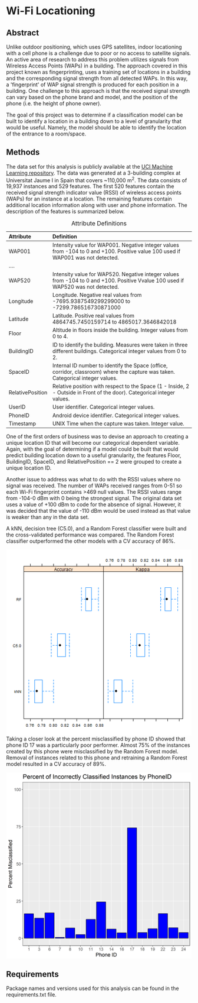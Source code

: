 Wi-Fi Locationing
================

Abstract
--------

Unlike outdoor positioning, which uses GPS satellites, indoor locationing with a cell phone is a challenge due to poor or no access to satellite signals. An active area of research to address this problem utilizes signals from Wireless Access Points (WAPs) in a building. The approach covered in this project known as fingerprinting, uses a training set of locations in a building and the corresponding signal strength from all detected WAPs. In this way, a 'fingerprint' of WAP signal strength is produced for each position in a building. One challenge to this approach is that the received signal strength can vary based on the phone brand and model, and the position of the phone (i.e. the height of phone owner).

The goal of this project was to determine if a classification model can be built to identify a location in a building down to a level of granularity that would be useful. Namely, the model should be able to identify the location of the entrance to a room/space.

Methods
-------

The data set for this analysis is publicly available at the [UCI Machine Learning repository](http://archive.ics.uci.edu/ml/datasets/UJIIndoorLoc). The data was generated at a 3-building complex at Universitat Jaume I in Spain that covers ~110,000 m<sup>2</sup>. The data consists of 19,937 instances and 529 features. The first 520 features contain the received signal strength indicator value (RSSI) of wireless access points (WAPs) for an instance at a location. The remaining features contain additional location information along with user and phone information. The description of the features is summarized below.

<table class="table table-striped table-hover table-responsive table-bordered" style="font-size: 14px; width: auto !important; margin-left: auto; margin-right: auto;">
<caption style="font-size: initial !important;">
Attribute Definitions
</caption>
<thead>
<tr>
<th style="text-align:left;">
Attribute
</th>
<th style="text-align:left;">
Definition
</th>
</tr>
</thead>
<tbody>
<tr>
<td style="text-align:left;">
WAP001
</td>
<td style="text-align:left;">
Intensity value for WAP001. Negative integer values from -104 to 0 and +100. Positive value 100 used if WAP001 was not detected.
</td>
</tr>
<tr>
<td style="text-align:left;">
….
</td>
<td style="text-align:left;">
</td>
</tr>
<tr>
<td style="text-align:left;">
WAP520
</td>
<td style="text-align:left;">
Intensity value for WAP520. Negative integer values from -104 to 0 and +100. Positive Vvalue 100 used if WAP520 was not detected.
</td>
</tr>
<tr>
<td style="text-align:left;">
Longitude
</td>
<td style="text-align:left;">
Longitude. Negative real values from -7695.9387549299299000 to -7299.786516730871000
</td>
</tr>
<tr>
<td style="text-align:left;">
Latitude
</td>
<td style="text-align:left;">
Latitude. Positive real values from 4864745.7450159714 to 4865017.3646842018
</td>
</tr>
<tr>
<td style="text-align:left;">
Floor
</td>
<td style="text-align:left;">
Altitude in floors inside the building. Integer values from 0 to 4.
</td>
</tr>
<tr>
<td style="text-align:left;">
BuildingID
</td>
<td style="text-align:left;">
ID to identify the building. Measures were taken in three different buildings. Categorical integer values from 0 to 2.
</td>
</tr>
<tr>
<td style="text-align:left;">
SpaceID
</td>
<td style="text-align:left;">
Internal ID number to identify the Space (office, corridor, classroom) where the capture was taken. Categorical integer values.
</td>
</tr>
<tr>
<td style="text-align:left;">
RelativePosition
</td>
<td style="text-align:left;">
Relative position with respect to the Space (1 - Inside, 2 - Outside in Front of the door). Categorical integer values.
</td>
</tr>
<tr>
<td style="text-align:left;">
UserID
</td>
<td style="text-align:left;">
User identifier. Categorical integer values.
</td>
</tr>
<tr>
<td style="text-align:left;">
PhoneID
</td>
<td style="text-align:left;">
Android device identifier. Categorical integer values.
</td>
</tr>
<tr>
<td style="text-align:left;">
Timestamp
</td>
<td style="text-align:left;">
UNIX Time when the capture was taken. Integer value.
</td>
</tr>
</tbody>
</table>
One of the first orders of business was to devise an approach to creating a unique location ID that will become our categorical dependent variable. Again, with the goal of determining if a model could be built that would predict building location down to a useful granularity, the features Floor, BuildingID, SpaceID, and RelativePosition == 2 were grouped to create a unique location ID.

Another issue to address was what to do with the RSSI values where no signal was received. The number of WAPs received ranges from 0-51 so each Wi-Fi fingerprint contains &gt;469 null values. The RSSI values range from -104-0 dBm with 0 being the strongest signal. The original data set uses a value of +100 dBm to code for the absence of signal. However, it was decided that the value of -110 dBm would be used instead as that value is weaker than any in the data set.

A kNN, decision tree (C5.0), and a Random Forest classifier were built and the cross-validated performance was compared. The Random Forest classifier outperformed the other models with a CV accuracy of 86%.

<img src="resamplesPlot.png" width="600px" style="display: block; margin: auto;" /> Taking a closer look at the percent misclassified by phone ID showed that phone ID 17 was a particularly poor performer. Almost 75% of the instances created by this phone were misclassified by the Random Forest model. Removal of instances related to this phone and retraining a Random Forest model resulted in a CV accuracy of 89%.

<img src="percentMis_phone.png" width="600px" style="display: block; margin: auto;" />

Requirements
------------

Package names and versions used for this analysis can be found in the requirements.txt file.
